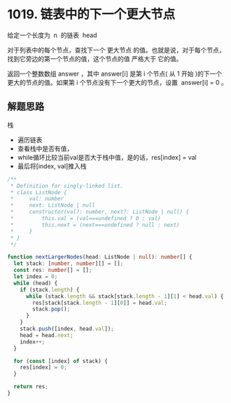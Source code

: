 # 1019. 链表中的下一个更大节点

给定一个长度为  n  的链表  head

对于列表中的每个节点，查找下一个 更大节点 的值。也就是说，对于每个节点，找到它旁边的第一个节点的值，这个节点的值 严格大于 它的值。

返回一个整数数组 answer ，其中 answer[i] 是第 i 个节点( 从 1 开始 )的下一个更大的节点的值。如果第 i 个节点没有下一个更大的节点，设置  answer[i] = 0 。

## 解题思路

栈
- 遍历链表
- 查看栈中是否有值，
- while循环比较当前val是否大于栈中值，是的话，res[index] = val
- 最后将[index, val]推入栈

```ts
/**
 * Definition for singly-linked list.
 * class ListNode {
 *     val: number
 *     next: ListNode | null
 *     constructor(val?: number, next?: ListNode | null) {
 *         this.val = (val===undefined ? 0 : val)
 *         this.next = (next===undefined ? null : next)
 *     }
 * }
 */

function nextLargerNodes(head: ListNode | null): number[] {
  let stack: [number, number][] = [];
  const res: number[] = [];
  let index = 0;
  while (head) {
    if (stack.length) {
      while (stack.length && stack[stack.length - 1][1] < head.val) {
        res[stack[stack.length - 1][0]] = head.val;
        stack.pop();
      }
    }
    stack.push([index, head.val]);
    head = head.next;
    index++;
  }

  for (const [index] of stack) {
    res[index] = 0;
  }

  return res;
}
```
